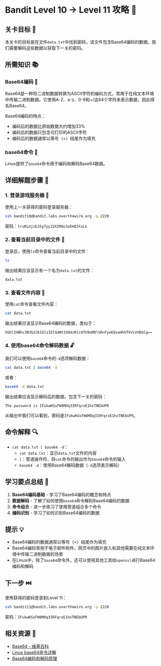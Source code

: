 # Bandit Level 10 → Level 11 攻略 🔐

## 关卡目标 🎯

本关卡的目标是在文件`data.txt`中找到密码，该文件包含Base64编码的数据。我们需要解码这些数据以获取下一关的密码。

## 所需知识 📚

### Base64编码 🔢

Base64是一种将二进制数据转换为ASCII字符的编码方式，常用于在纯文本环境中传输二进制数据。它使用A-Z、a-z、0-9和+/这64个字符来表示数据，因此得名Base64。

Base64编码的特点：
- 编码后的数据比原始数据大约增加33%
- 编码后的数据只包含可打印的ASCII字符
- 编码后的数据通常以等号（=）结尾作为填充

### base64命令 🔄

Linux提供了`base64`命令用于编码和解码Base64数据。

## 详细解题步骤 📝

### 1. 登录游戏服务器 🔐

使用上一关获得的密码登录服务器：

```bash
ssh bandit10@bandit.labs.overthewire.org -p 2220
```

密码：`truKLdjsbJ5g7yyJ2X2R0o3a5HQJFuLk`

### 2. 查看当前目录中的文件 👀

登录后，使用`ls`命令查看当前目录中的文件：

```bash
ls
```

输出结果应该显示有一个名为`data.txt`的文件：

```
data.txt
```

### 3. 查看文件内容 📄

使用`cat`命令查看文件内容：

```bash
cat data.txt
```

输出结果应该显示Base64编码的数据，类似于：

```
VGhlIHBhc3N3b3JkIGlzIElGdWt3S0dzRlc4TU9xM0lSRnFyeEUxaHhUTkViVVBSCg==
```

### 4. 使用base64命令解码数据 🔓

我们可以使用`base64`命令的`-d`选项解码数据：

```bash
cat data.txt | base64 -d
```

或者：

```bash
base64 -d data.txt
```

输出结果应该显示解码后的数据，包含下一关的密码：

```
The password is IFukwKGsFW8MOq3IRFqrxE1hxTNEbUPR
```

从输出中我们可以看到，密码是`IFukwKGsFW8MOq3IRFqrxE1hxTNEbUPR`。

## 命令解释 🔍

- `cat data.txt | base64 -d`：
  - `cat data.txt`：显示`data.txt`文件的内容
  - `|`：管道操作符，将`cat`命令的输出作为`base64`命令的输入
  - `base64 -d`：使用Base64解码数据（`-d`选项表示解码）

## 学习要点总结 📌

1. **Base64编码基础** - 学习了Base64编码的概念和特点
2. **数据解码** - 了解了如何使用`base64`命令解码Base64编码的数据
3. **命令组合** - 进一步练习了使用管道组合多个命令
4. **编码识别** - 学习了如何识别Base64编码的数据

## 提示 💡

- Base64编码的数据通常以等号（=）结尾作为填充
- Base64编码常用于电子邮件附件、网页中的图片嵌入和其他需要在纯文本环境中传输二进制数据的场景
- 在Linux中，除了`base64`命令外，还可以使用其他工具如`openssl`进行Base64编码和解码

## 下一步 ⏭️

使用获得的密码登录到Level 11：

```bash
ssh bandit11@bandit.labs.overthewire.org -p 2220
```

密码：`IFukwKGsFW8MOq3IRFqrxE1hxTNEbUPR`

## 相关资源 🔗

- [Base64 - 维基百科](./resource/level10→level11/Base64维基百科.md)
- [Linux base64命令详解](./resource/level10→level11/Linux_base64命令详解.md)
- [Base64编码和解码原理](./resource/level10→level11/Base64编码和解码原理.md)
